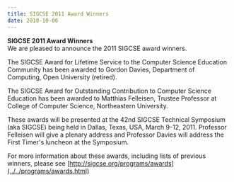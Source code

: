 ```yaml
---
title: SIGCSE 2011 Award Winners
date: 2010-10-06
---
```


**SIGCSE 2011 Award Winners**\
We are pleased to announce the 2011 SIGCSE award winners.

The SIGCSE Award for Lifetime Service to the Computer Science Education
Community has been awarded to Gordon Davies, Department of Computing,
Open University (retired).

The SIGCSE Award for Outstanding Contribution to Computer Science
Education has been awarded to Matthias Felleisen, Trustee Professor at
College of Computer Science, Northeastern University.

These awards will be presented at the 42nd SIGCSE Technical Symposium
(aka SIGCSE) being held in Dallas, Texas, USA, March 9-12, 2011.
Professor Felleisen will give a plenary address and Professor Davies
will address the First Timer\'s luncheon at the Symposium.

For more information about these awards, including lists of previous
winners, please see
[http://sigcse.org/programs/awards](../../programs/awards.html)
